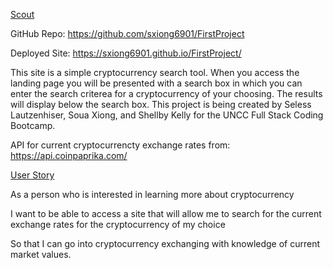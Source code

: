 <ins>Scout</ins>
  
GitHub Repo:
    https://github.com/sxiong6901/FirstProject

Deployed Site:
    https://sxiong6901.github.io/FirstProject/

This site is a simple cryptocurrency search tool. When you access the landing page you will be presented with a search box in which you can enter the search criterea for a cryptocurrency of your choosing. The results will display below the search box. 
This project is being created by Seless Lautzenhiser, Soua Xiong, and Shellby Kelly for the UNCC Full Stack Coding Bootcamp.

API for current cryptocurrencty exchange rates from: https://api.coinpaprika.com/


<ins>User Story</ins>

As a person who is interested in learning more about cryptocurrency

I want to be able to access a site that will allow me to search for the current exchange rates for the cryptocurrency of my choice

So that I can go into cryptocurrency exchanging with knowledge of current market values.
